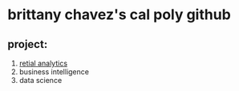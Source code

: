 # brittany chavez's cal poly github
## project:

1. [retial analytics](https://linkmehere.com)
2. business intelligence
3. data science
